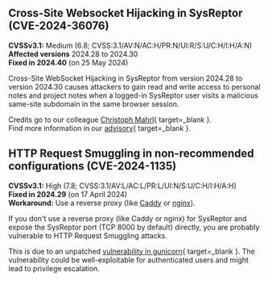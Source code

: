 ## Cross-Site Websocket Hijacking in SysReptor (CVE-2024-36076)

**CVSSv3.1:** Medium (6.8; CVSS:3.1/AV:N/AC:H/PR:N/UI:R/S:U/C:H/I:H/A:N)  
**Affected versions** 2024.28 to 2024.30  
**Fixed in 2024.40** (on 25 May 2024)  

Cross-Site WebSocket Hijacking in SysReptor from version 2024.28 to version 2024.30 causes attackers to gain read and write access to personal notes and project notes when a logged-in SysReptor user visits a malicious same-site subdomain in the same browser session.

Credits go to our colleague [Christoph Mahrl](https://docs.syslifters.com/en/christoph/){ target=_blank }.  
Find more information in our [advisory](https://github.com/Syslifters/sysreptor/security/advisories/GHSA-2vfc-3h43-vghh){ target=_blank }.


## HTTP Request Smuggling in non-recommended configurations (CVE-2024-1135)

**CVSSv3.1:** High (7.8; CVSS:3.1/AV:L/AC:L/PR:L/UI:N/S:U/C:H/I:H/A:H)  
**Fixed in 2024.29** (on 17 April 2024)  
**Workaround:** Use a reverse proxy (like [Caddy](../setup/webserver.md#caddy) or [nginx](../setup/webserver.md#nginx)).

If you don't use a reverse proxy (like Caddy or nginx) for SysReptor and expose the SysReptor port (TCP 8000 by default) directly, you are probably vulnerable to HTTP Request Smuggling attacks.

This is due to an unpatched [vulnerability in gunicorn](https://huntr.com/bounties/22158e34-cfd5-41ad-97e0-a780773d96c1){ target=_blank }. The vulnerability could be well-exploitable for authenticated users and might lead to privilege escalation.

